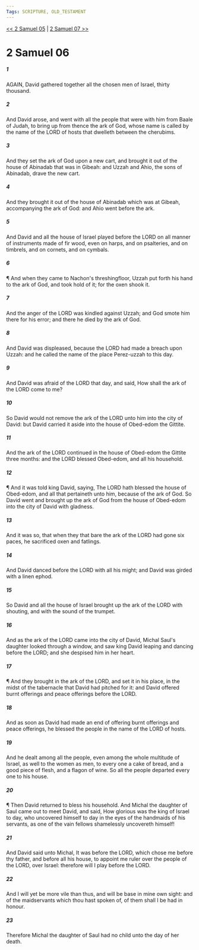 ```yaml
---
Tags: SCRIPTURE, OLD_TESTAMENT
---
```


[<< 2 Samuel 05](OLD_TESTAMENT/10_2_Samuel/2_Samuel_05.md) | [2 Samuel 07 >>](OLD_TESTAMENT/10_2_Samuel/2_Samuel_07.md)

# 2 Samuel 06

##### 1
 AGAIN, David gathered together all the chosen men of Israel, thirty thousand.
##### 2
 And David arose, and went with all the people that were with him from Baale of Judah, to bring up from thence the ark of God, whose name is called by the name of the LORD of hosts that dwelleth between the cherubims.
##### 3
 And they set the ark of God upon a new cart, and brought it out of the house of Abinadab that was in Gibeah: and Uzzah and Ahio, the sons of Abinadab, drave the new cart.
##### 4
 And they brought it out of the house of Abinadab which was at Gibeah, accompanying the ark of God: and Ahio went before the ark.
##### 5
 And David and all the house of Israel played before the LORD on all manner of instruments made of fir wood, even on harps, and on psalteries, and on timbrels, and on cornets, and on cymbals.
##### 6
 ¶ And when they came to Nachon's threshingfloor, Uzzah put forth his hand to the ark of God, and took hold of it; for the oxen shook it.
##### 7
 And the anger of the LORD was kindled against Uzzah; and God smote him there for his error; and there he died by the ark of God.
##### 8
 And David was displeased, because the LORD had made a breach upon Uzzah: and he called the name of the place Perez-uzzah to this day.
##### 9
 And David was afraid of the LORD that day, and said, How shall the ark of the LORD come to me?
##### 10
 So David would not remove the ark of the LORD unto him into the city of David: but David carried it aside into the house of Obed-edom the Gittite.
##### 11
 And the ark of the LORD continued in the house of Obed-edom the Gittite three months: and the LORD blessed Obed-edom, and all his household.
##### 12
 ¶ And it was told king David, saying, The LORD hath blessed the house of Obed-edom, and all that pertaineth unto him, because of the ark of God.  So David went and brought up the ark of God from the house of Obed-edom into the city of David with gladness.
##### 13
 And it was so, that when they that bare the ark of the LORD had gone six paces, he sacrificed oxen and fatlings.
##### 14
 And David danced before the LORD with all his might; and David was girded with a linen ephod.
##### 15
 So David and all the house of Israel brought up the ark of the LORD with shouting, and with the sound of the trumpet.
##### 16
 And as the ark of the LORD came into the city of David, Michal Saul's daughter looked through a window, and saw king David leaping and dancing before the LORD; and she despised him in her heart.
##### 17
 ¶ And they brought in the ark of the LORD, and set it in his place, in the midst of the tabernacle that David had pitched for it: and David offered burnt offerings and peace offerings before the LORD.
##### 18
 And as soon as David had made an end of offering burnt offerings and peace offerings, he blessed the people in the name of the LORD of hosts.
##### 19
 And he dealt among all the people, even among the whole multitude of Israel, as well to the women as men, to every one a cake of bread, and a good piece of flesh, and a flagon of wine.  So all the people departed every one to his house.
##### 20
 ¶ Then David returned to bless his household.  And Michal the daughter of Saul came out to meet David, and said, How glorious was the king of Israel to day, who uncovered himself to day in the eyes of the handmaids of his servants, as one of the vain fellows shamelessly uncovereth himself!
##### 21
 And David said unto Michal, It was before the LORD, which chose me before thy father, and before all his house, to appoint me ruler over the people of the LORD, over Israel: therefore will I play before the LORD.
##### 22
 And I will yet be more vile than thus, and will be base in mine own sight: and of the maidservants which thou hast spoken of, of them shall I be had in honour.
##### 23
 Therefore Michal the daughter of Saul had no child unto the day of her death.
